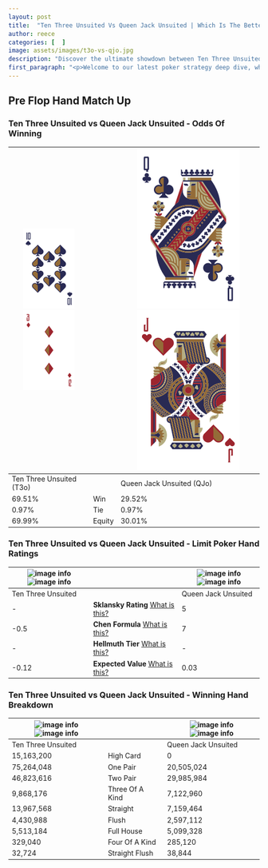 ```yaml
---
layout: post
title:  "Ten Three Unsuited Vs Queen Jack Unsuited | Which Is The Better Hand In Poker? A Complete Guide"
author: reece
categories: [  ]
image: assets/images/t3o-vs-qjo.jpg
description: "Discover the ultimate showdown between Ten Three Unsuited and Queen Jack Unsuited in poker! Uncover the odds, strategies, and scenarios where one hand triumphs over the other. Get ready to up your poker game with this thrilling analysis."
first_paragraph: "<p>Welcome to our latest poker strategy deep dive, where we're pitting two distinct hands against each other in a high-stakes showdown: Ten Three Unsuited vs Queen Jack Unsuited.</p><p>In the dynamic world of poker, every decision counts, and knowing which hand holds the upper hand is key to your success at the table.</p><p>In this article, we'll dissect these two hands, explore the scenarios where one dominates the other, and equip you with the knowledge to make strategic choices that can tip the odds in your favor.</p><p>Get ready to unravel the intriguing dynamics of these poker hands and elevate your game to new heights.</p>"
---
```




[comment]: # (sp0)

## Pre Flop Hand Match Up

<div class="table hand-ratings" markdown="1"> 



### Ten Three Unsuited vs Queen Jack Unsuited - Odds Of Winning


    
| ![image info](assets/images/hand1/T.png) ![image info](assets/images/hand1/3o.png) |  | ![image info](assets/images/hand2/Q.png) ![image info](assets/images/hand2/jo.png) |
| -------- | -------- | -------- |
| Ten Three Unsuited (T3o) |  | Queen Jack Unsuited (QJo) |
| 69.51% | Win | 29.52% |
| 0.97% | Tie | 0.97% |
| 69.99% | Equity | 30.01% |




[comment]: # (sp1)



### Ten Three Unsuited vs Queen Jack Unsuited - Limit Poker Hand Ratings


    
| ![image info](https://www.riverpairs.com/assets/images/hand1/T.png) ![image info](https://www.riverpairs.com/assets/images/hand1/3o.png) |  | ![image info](https://www.riverpairs.com/assets/images/hand2/Q.png) ![image info](https://www.riverpairs.com/assets/images/hand2/jo.png) |
| -------- | -------- | -------- |
| Ten Three Unsuited |  | Queen Jack Unsuited |
| - | **Sklansky Rating** [What is this?](/sklansky-rating-explained) | 5 |
| -0.5 | **Chen Formula** [What is this?](/chen-formula-explained) | 7 |
| - | **Hellmuth Tier** [What is this?](/Hellmuth-tier-explained) | - |
| -0.12 | **Expected Value** [What is this?](/expected-value-explained) | 0.03 |




[comment]: # (sp2)



### Ten Three Unsuited vs Queen Jack Unsuited - Winning Hand Breakdown


    
| ![image info](https://www.riverpairs.com/assets/images/hand1/T.png) ![image info](https://www.riverpairs.com/assets/images/hand1/3o.png) |  | ![image info](https://www.riverpairs.com/assets/images/hand2/Q.png) ![image info](https://www.riverpairs.com/assets/images/hand2/jo.png) |
| -------- | -------- | -------- |
| Ten Three Unsuited |  | Queen Jack Unsuited |
| 15,163,200 | High Card | 0 |
| 75,264,048 | One Pair | 20,505,024 |
| 46,823,616 | Two Pair | 29,985,984 |
| 9,868,176 | Three Of A Kind | 7,122,960 |
| 13,967,568 | Straight | 7,159,464 |
| 4,430,988 | Flush | 2,597,112 |
| 5,513,184 | Full House | 5,099,328 |
| 329,040 | Four Of A Kind | 285,120 |
| 32,724 | Straight Flush | 38,844 |




[comment]: # (sp3)



</div>

[comment]: # (sp4)



[comment]: # (sp5)

